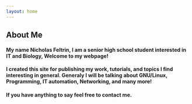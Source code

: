 ```yaml
---
layout: home 
---
```


## **About Me**

#### My name Nicholas Feltrin, I am a senior high school student interested in IT and Biology, Welcome to my webpage!
#### I created this site for publishing my work, tutorials, and topics I find interesting in general. Generaly I will be talking about GNU/Linux, Programming, IT automation, Networking, and many more!
#### If you have anything to say feel free to contact me.

